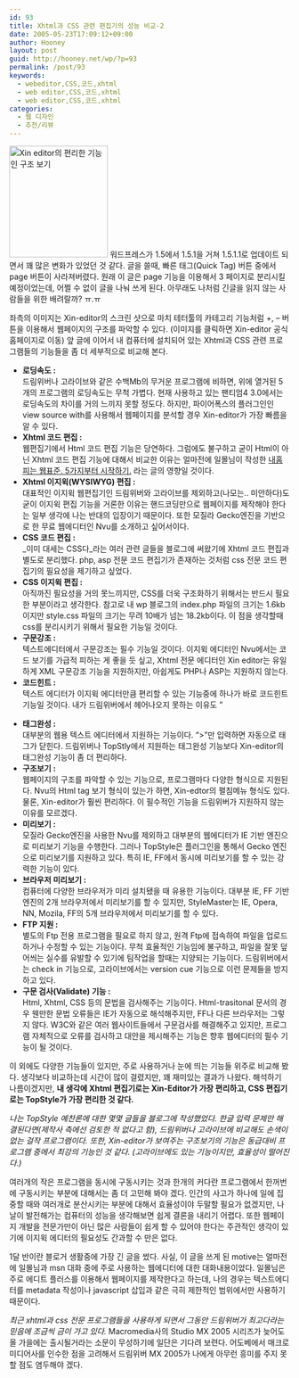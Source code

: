 ```yaml
---
id: 93
title: Xhtml과 CSS 관련 편집기의 성능 비교-2
date: 2005-05-23T17:09:12+09:00
author: Hooney
layout: post
guid: http://hooney.net/wp/?p=93
permalink: /post/93
keywords:
  - webeditor,CSS,코드,xhtml
  - web editor,CSS,코드,xhtml
  - web editor,CSS,코드,xhtml
categories:
  - 웹 디자인
  - 추천/리뷰
---
```

[<img class="right" src="/files/img/2005-05/_xineditor.jpg" width="177" height="200" alt="Xin editor의 편리한 기능인 구조 보기" />](http://xined.sourceforge.net/) 워드프레스가 1.5에서 1.5.1을 거쳐 1.5.1.1로 업데이트 되면서 꽤 많은 변화가 있었던 것 같다. 글을 쓸때, 빠른 태그(Quick Tag) 버튼 중에서 page 버튼이 사라져버렸다. 원래 이 글은 page 기능을 이용해서 3 페이지로 분리시킬 예정이었는데, 어쩔 수 없이 글을 나눠 쓰게 된다. 아무래도 나처럼 긴글을 읽지 않는 사람들을 위한 배려랄까? ㅠ.ㅠ

좌측의 이미지는 Xin-editor의 스크린 샷으로 마치 테터툴의 카테고리 기능처럼 +, &#8211; 버튼을 이용해서 웹페이지의 구조를 파악할 수 있다. (이미지를 클릭하면 Xin-editor 공식 홈페이지로 이동) 앞 글에 이어서 내 컴퓨터에 설치되어 있는 Xhtml과 CSS 관련 프로그램들의 기능들을 좀 더 세부적으로 비교해 본다. 

  * **로딩속도 :**  
    드림위버나 고라이브와 같은 수백Mb의 무거운 프로그램에 비하면, 위에 열거된 5개의 프로그램의 로딩속도는 무척 가볍다. 현재 사용하고 있는 팬티엄4 3.0에서는 로딩속도의 차이를 거의 느끼지 못할 정도다. 하지만, 파이어폭스의 플러그인인 view source with를 사용해서 웹페이지를 분석할 경우 Xin-editor가 가장 빠름을 알 수 있다.
  * **Xhtml 코드 편집 :**  
    웹편집기에서 Html 코드 편집 기능은 당연하다. 그럼에도 불구하고 굳이 Html이 아닌 Xhtml 코드 편집 기능에 대해서 비교한 이유는 얼마전에 일몰님이 작성한 [내홈피는 웹표준. 5가지부터 시작하기.](http://ilmol.egloos.com/1236025) 라는 글의 영향일 것이다. 
  * **Xhtml 이지윅(WYSIWYG) 편집 :**  
    대표적인 이지윅 웹편집기인 드림위버와 고라이브를 제외하고(나모는.. 미안하다)도 굳이 이지윅 편집 기능을 거론한 이유는 핸드코딩만으로 웹페이지를 제작해야 한다는 일부 생각에 나는 반대의 입장이기 때문이다. 또한 모질라 Gecko엔진을 기반으로 한 무료 웹에디터인 Nvu를 소개하고 싶어서이다.
  * **CSS 코드 편집 :**  
    _이미 대세는 CSS다_라는 여러 관련 글들을 블로그에 써왔기에 Xhtml 코드 편집과 별도로 분리했다. php, asp 전문 코드 편집기가 존재하는 것처럼 css 전문 코드 편집기의 필요성을 제기하고 싶었다.
  * **CSS 이지윅 편집 :**  
    아직까진 필요성을 거의 못느끼지만, CSS를 더욱 구조화하기 위해서는 반드시 필요한 부분이라고 생각한다. 참고로 내 wp 블로그의 index.php 파일의 크기는 1.6kb이지만 style.css 파일의 크기는 무려 10배가 넘는 18.2kb이다. 이 점을 생각할때 css를 분리시키기 위해서 필요한 기능일 것이다.
  * **구문강조 :**  
    텍스트에디터에서 구문강조는 필수 기능일 것이다. 이지윅 에디터인 Nvu에서는 코드 보기를 가급적 피하는 게 좋을 듯 싶고, Xhtml 전문 에디터인 Xin editor는 유일하게 XML 구문강조 기능을 지원하지만, 아쉽게도 PHP나 ASP는 지원하지 않는다.
  * **코드힌트 :**  
    텍스트 에디터가 이지윅 에디터만큼 편리할 수 있는 기능중에 하나가 바로 코드힌트 기능일 것이다. 내가 드림위버에서 헤어나오지 못하는 이유도 &#8221;</p> 
  * **태그완성 :**  
    대부분의 웹용 텍스트 에디터에서 지원하는 기능이다. &#8220;>&#8221;만 입력하면 자동으로 태그가 닫힌다. 드림위버나 TopStly에서 지원하는 태그완성 기능보다 Xin-editor의 태그완성 기능이 좀 더 편리하다.
  * **구조보기 :**  
    웹페이지의 구조를 파악할 수 있는 기능으로, 프로그램마다 다양한 형식으로 지원된다. Nvu의 Html tag 보기 형식이 있는가 하면, Xin-edtor의 펼침메뉴 형식도 있다. 물론, Xin-editor가 훨씬 편리하다. 이 필수적인 기능을 드림위버가 지원하지 않는 이유를 모르겠다.
  * **미리보기 :**  
    모질라 Gecko엔진을 사용한 Nvu를 제외하고 대부분의 웹에디터가 IE 기반 엔진으로 미리보기 기능을 수행한다. 그러나 TopStyle은 플러그인을 통해서 Gecko 엔진으로 미리보기를 지원하고 있다. 특히 IE, FF에서 동시에 미리보기를 할 수 있는 강력한 기능이 있다.
  * **브라우저 미리보기 :**  
    컴퓨터에 다양한 브라우저가 미리 설치됐을 때 유용한 기능이다. 대부분 IE, FF 기반 엔진의 2개 브라우저에서 미리보기를 할 수 있지만, StyleMaster는 IE, Opera, NN, Mozila, FF의 5개 브라우저에서 미리보기를 할 수 있다.
  * **FTP 지원 :**  
    별도의 Ftp 전용 프로그램을 필요로 하지 않고, 원격 Ftp에 접속하여 파일을 업로드 하거나 수정할 수 있는 기능이다. 무척 효율적인 기능임에 불구하고, 파일을 잘못 덮어씌는 실수를 유발할 수 있기에 팀작업을 할때는 지양되는 기능이다. 드림위버에서는 check in 기능으로, 고라이브에서는 version cue 기능으로 이런 문제들을 방지하고 있다.
  * **구문 검사(Validate) 기능 :**  
    Html, Xhtml, CSS 등의 문법을 검사해주는 기능이다. Html-trasitonal 문서의 경우 웬만한 문법 오류들은 IE가 자동으로 해석해주지만, FF나 다른 브라우저는 그렇지 않다. W3C와 같은 여러 웹사이트들에서 구문검사를 해결해주고 있지만, 프로그램 자체적으로 오류를 검사하고 대안을 제시해주는 기능은 향후 웹에디터의 필수 기능이 될 것이다.

이 외에도 다양한 기능들이 있지만, 주로 사용하거나 눈에 띄는 기능들 위주로 비교해 봤다. 생각보다 비교하는데 시간이 많이 걸렸지만, 꽤 재미있는 결과가 나왔다. 해석하기 나름이겠지만, **내 생각에 Xhtml 편집기로는 Xin-Editor가 가장 편리하고, CSS 편집기로는 TopStyle가 가장 편리한 것 같다.**

_나는 TopStyle 예찬론에 대한 몇몇 글들을 블로그에 작성했었다. 한글 입력 문제만 해결된다면(제작사 측에선 검토한 적 없다고 함), 드림위버나 고라이브에 비교해도 손색이 없는 걸작 프로그램이다. 또한, Xin-editor가 보여주는 구조보기의 기능은 동급대비 프로그램 중에서 최강의 기능인 것 같다. (고라이브에도 있는 기능이지만, 효율성이 떨어진다.)_

여러개의 작은 프로그램을 동시에 구동시키는 것과 한개의 커다란 프로그램에서 한꺼번에 구동시키는 부분에 대해서는 좀 더 고민해 봐야 겠다. 인간의 사고가 하나에 일에 집중할 때와 여러개로 분산시키는 부분에 대해서 효율성이야 두말할 필요가 없겠지만, 나날이 발전해가는 컴퓨터의 성능을 생각해보면 쉽게 결론을 내리기 어렵다. 또한 웹페이지 개발을 전문가만이 아닌 많은 사람들이 쉽게 할 수 있어야 한다는 주관적인 생각이 있기에 이지윅 에디터의 필요성도 간과할 수 만은 없다.

1달 반이란 블로거 생활중에 가장 긴 글을 썼다. 사실, 이 글을 쓰게 된 motive는 얼마전에 일몰님과 msn 대화 중에 주로 사용하는 웹에디터에 대한 대화내용이었다. 일몰님은 주로 에디트 플러스를 이용해서 웹페이지를 제작한다고 하는데, 나의 경우는 텍스트에디터를 metadata 작성이나 javascript 삽입과 같은 극히 제한적인 범위에서만 사용하기 때문이다.

_최근 xhtml과 css 전문 프로그램들을 사용하게 되면서 그동안 드림위버가 최고다라는 믿음에 조금씩 금이 가고 있다._ Macromedia사의 Studio MX 2005 시리즈가 늦어도 올 가을에는 출시될거라는 소문이 무성하기에 일단은 기다려 보련다. 어도베에서 매크로미디어사를 인수한 점을 고려해서 드림위버 MX 2005가 나에게 아무런 흥미를 주지 못할 점도 염두해야 겠다.